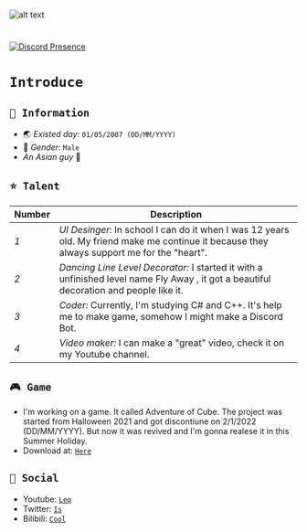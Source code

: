 #
![alt text](https://github.com/its-Bell/its-Bell/blob/main/BannersCinema.png)
#
[![Discord Presence](https://lanyard.cnrad.dev/api/850549328426434590)](https://discord.com/users/850549328426434590)
#
# `Introduce`
## `📜 Information`
- 🌏 *Existed day:* `01/05/2007 (DD/MM/YYYY)`
- 🧬 *Gender:* `Male`
- *An Asian guy* 🧑

## `⭐ Talent`
Number | Description
--- | --- 
*1* | *UI Desinger*: In school I can do it when I was 12 years old. My friend make me continue it because they always support me for the "heart".
*2* | *Dancing Line Level Decorator:* I started it with a unfinished level name Fly Away , it got a beautiful decoration and people like it.
*3* | *Coder:* Currently, I'm studying C# and C++. It's help me to make game, somehow I might make a Discord Bot.
*4* | *Video maker:* I can make a "great" video, check it on my Youtube channel.

## `🎮 Game`
- I'm working on a game. It called Adventure of Cube. The project was started from Halloween 2021 and got discontiune on 2/1/2022 (DD/MM/YYYY). But now it was revived and I'm gonna realese it in this Summer Holiday.
- Download at: [`Here`](https://github.com/ShiroUnity/Adventure-of-Cube)

## `👥 Social`
- Youtube: [`Leq`](https://www.youtube.com/channel/UC-8r8fhJRF2wHhhqVQGROaQ)
- Twitter: [`Is`](https://twitter.com/Bell25101)
- Bilibili: [`Cool`](https://space.bilibili.com/2013775816?spm_id_from=333.337.search-card.all.click)
